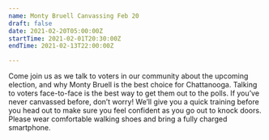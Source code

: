 ```yaml
---
name: Monty Bruell Canvassing Feb 20
draft: false
date: 2021-02-20T05:00:00Z
startTime: 2021-02-01T20:30:00Z
endTime: 2021-02-13T22:00:00Z

---
```

Come join us as we talk to voters in our community about the upcoming election, and why Monty Bruell is the best choice for Chattanooga. Talking to voters face-to-face is the best way to get them out to the polls. If you’ve never canvassed before, don’t worry! We’ll give you a quick training before you head out to make sure you feel confident as you go out to knock doors. Please wear comfortable walking shoes and bring a fully charged smartphone.